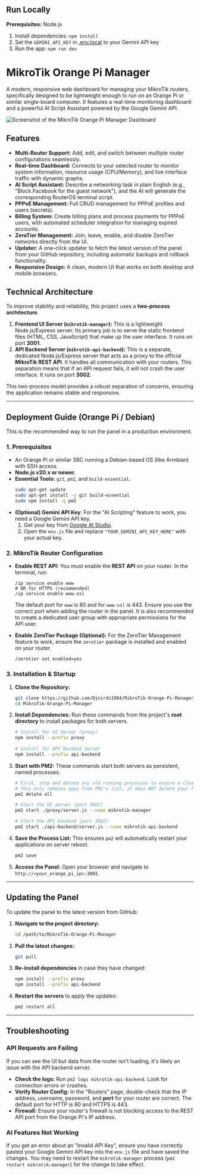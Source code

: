 


## Run Locally

**Prerequisites:**  Node.js


1. Install dependencies:
   `npm install`
2. Set the `GEMINI_API_KEY` in [.env.local](.env.local) to your Gemini API key
3. Run the app:
   `npm run dev`
# MikroTik Orange Pi Manager

A modern, responsive web dashboard for managing your MikroTik routers, specifically designed to be lightweight enough to run on an Orange Pi or similar single-board computer. It features a real-time monitoring dashboard and a powerful AI Script Assistant powered by the Google Gemini API.

![Screenshot of the MikroTik Orange Pi Manager Dashboard](./screenshot.png)

## Features

-   **Multi-Router Support:** Add, edit, and switch between multiple router configurations seamlessly.
-   **Real-time Dashboard:** Connects to your selected router to monitor system information, resource usage (CPU/Memory), and live interface traffic with dynamic graphs.
-   **AI Script Assistant:** Describe a networking task in plain English (e.g., "Block Facebook for the guest network"), and the AI will generate the corresponding RouterOS terminal script.
-   **PPPoE Management:** Full CRUD management for PPPoE profiles and users (secrets).
-   **Billing System:** Create billing plans and process payments for PPPoE users, with automated scheduler integration for managing expired accounts.
-   **ZeroTier Management:** Join, leave, enable, and disable ZeroTier networks directly from the UI.
-   **Updater:** A one-click updater to fetch the latest version of the panel from your GitHub repository, including automatic backups and rollback functionality.
-   **Responsive Design:** A clean, modern UI that works on both desktop and mobile browsers.

## Technical Architecture

To improve stability and reliability, this project uses a **two-process architecture**.

1.  **Frontend UI Server (`mikrotik-manager`):** This is a lightweight Node.js/Express server. Its primary job is to serve the static frontend files (HTML, CSS, JavaScript) that make up the user interface. It runs on port **3001**.
2.  **API Backend Server (`mikrotik-api-backend`):** This is a separate, dedicated Node.js/Express server that acts as a proxy to the official **MikroTik REST API**. It handles all communication with your routers. This separation means that if an API request fails, it will not crash the user interface. It runs on port **3002**.

This two-process model provides a robust separation of concerns, ensuring the application remains stable and responsive.

---

## Deployment Guide (Orange Pi / Debian)

This is the recommended way to run the panel in a production environment.

### 1. Prerequisites

-   An Orange Pi or similar SBC running a Debian-based OS (like Armbian) with SSH access.
-   **Node.js v20.x or newer.**
-   **Essential Tools:** `git`, `pm2`, and `build-essential`.
    ```bash
    sudo apt-get update
    sudo apt-get install -y git build-essential
    sudo npm install -g pm2
    ```
-   **(Optional) Gemini API Key**: For the "AI Scripting" feature to work, you need a Google Gemini API key.
    1.  Get your key from [Google AI Studio](https://aistudio.google.com/app/apikey).
    2.  Open the `env.js` file and replace `"YOUR_GEMINI_API_KEY_HERE"` with your actual key.

### 2. MikroTik Router Configuration

-   **Enable REST API:** You must enable the **REST API** on your router. In the terminal, run:
    ```routeros
    /ip service enable www
    # OR for HTTPS (recommended)
    /ip service enable www-ssl
    ```
    The default port for `www` is 80 and for `www-ssl` is 443. Ensure you use the correct port when adding the router in the panel. It is also recommended to create a dedicated user group with appropriate permissions for the API user.

-   **Enable ZeroTier Package (Optional):** For the ZeroTier Management feature to work, ensure the `zerotier` package is installed and enabled on your router.
    ```routeros
    /zerotier set enabled=yes
    ```

### 3. Installation & Startup

1.  **Clone the Repository:**
    ```bash
    git clone https://github.com/Djnirds1984/MikroTik-Orange-Pi-Manager.git
    cd MikroTik-Orange-Pi-Manager
    ```

2.  **Install Dependencies:**
    Run these commands from the project's **root directory** to install packages for both servers.
    ```bash
    # Install for UI Server (proxy)
    npm install --prefix proxy
   
    # Install for API Backend Server
    npm install --prefix api-backend
    ```

3.  **Start with PM2:**
    These commands start both servers as persistent, named processes.
    ```bash
    # First, stop and delete any old running processes to ensure a clean start.
    # This only removes apps from PM2's list, it does NOT delete your files.
    pm2 delete all

    # Start the UI server (port 3001)
    pm2 start ./proxy/server.js --name mikrotik-manager

    # Start the API backend (port 3002)
    pm2 start ./api-backend/server.js --name mikrotik-api-backend
    ```

4.  **Save the Process List:**
    This ensures `pm2` will automatically restart your applications on server reboot.
    ```bash
    pm2 save
    ```

5.  **Access the Panel:**
    Open your browser and navigate to `http://<your_orange_pi_ip>:3001`.

---

## Updating the Panel

To update the panel to the latest version from GitHub:

1.  **Navigate to the project directory:**
    ```bash
    cd /path/to/MikroTik-Orange-Pi-Manager
    ```
2.  **Pull the latest changes:**
    ```bash
    git pull
    ```
3.  **Re-install dependencies** in case they have changed:
    ```bash
    npm install --prefix proxy
    npm install --prefix api-backend
    ```
4.  **Restart the servers** to apply the updates:
    ```bash
    pm2 restart all
    ```

---

## Troubleshooting

### API Requests are Failing

If you can see the UI but data from the router isn't loading, it's likely an issue with the API backend server.

-   **Check the logs:** Run `pm2 logs mikrotik-api-backend`. Look for connection errors or crashes.
-   **Verify Router Config:** In the "Routers" page, double-check that the IP address, username, password, and **port** for your router are correct. The default port for HTTP is 80 and HTTPS is 443.
-   **Firewall:** Ensure your router's firewall is not blocking access to the REST API port from the Orange Pi's IP address.

### AI Features Not Working

If you get an error about an "Invalid API Key", ensure you have correctly pasted your Google Gemini API key into the `env.js` file and have saved the changes. You may need to restart the `mikrotik-manager` process (`pm2 restart mikrotik-manager`) for the change to take effect.
